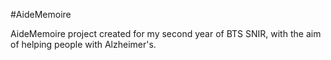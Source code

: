 #AideMemoire

AideMemoire project created for my second year of BTS 
SNIR, with the aim of helping people with Alzheimer's.
